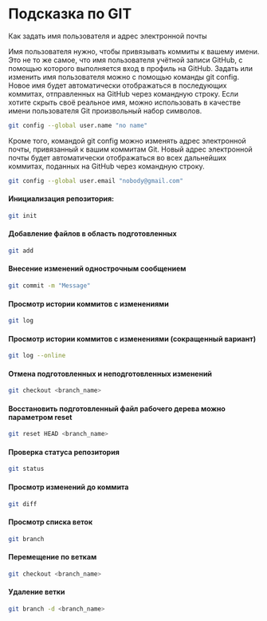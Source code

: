 # Подсказка по GIT

Как задать имя пользователя и адрес электронной почты

Имя пользователя нужно, чтобы привязывать коммиты к вашему имени. Это не то же самое, что имя пользователя учётной записи GitHub, с помощью которого выполняется вход в профиль на GitHub. Задать или изменить имя пользователя можно с помощью команды git config. Новое имя будет автоматически отображаться в последующих коммитах, отправленных на GitHub через командную строку. Если хотите скрыть своё реальное имя, можно использовать в качестве имени пользователя Git произвольный набор символов.
```sh
git config --global user.name "no name"
```
Кроме того, командой git config можно изменять адрес электронной почты, привязанный к вашим коммитам Git. Новый адрес электронной почты будет автоматически отображаться во всех дальнейших коммитах, поданных на GitHub через командную строку.
```sh
git config --global user.email "nobody@gmail.com"
```
#### Инициализация репозитория:
```sh
git init
```
#### Добавление файлов в область подготовленных
```sh
git add
```
#### Внесение изменений однострочным сообщением
```sh
git commit -m "Message"
```
#### Просмотр истории коммитов с изменениями
```sh
git log
```
#### Просмотр истории коммитов с изменениями (сокращенный вариант)
```sh
git log --online
```
#### Отмена подготовленных и неподготовленных изменений
```sh
git checkout <branch_name>
```

#### Восстановить подготовленный файл рабочего дерева можно параметром reset
```sh
git reset HEAD <branch_name>
```

#### Проверка статуса репозитория
```sh
git status
```

#### Просмотр изменений до коммита
```sh
git diff
```

#### Просмотр списка веток
```sh
git branch
```

#### Перемещение по веткам 
```sh
git checkout <branch_name>
```

#### Удаление ветки
```sh
git branch -d <branch_name>
```
